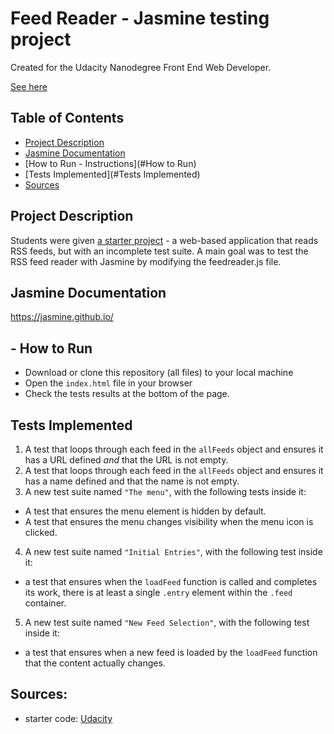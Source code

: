 # Feed Reader - Jasmine testing project

Created for the Udacity Nanodegree Front End Web Developer.

[See here](https://nahlahejazi.github.io/feedreader/)

## Table of Contents

* [Project Description](#project-description)
* [Jasmine Documentation](#jasmine-documentation)
* [How to Run - Instructions](#How to Run)
* [Tests Implemented](#Tests Implemented)
* [Sources](#sources)

## Project Description

Students were given [a starter project](https://github.com/udacity/frontend-nanodegree-feedreader) - a web-based application that reads RSS feeds, but with an incomplete test suite. 
A main goal was to test the RSS feed reader with Jasmine by modifying the feedreader.js file.

## Jasmine Documentation
https://jasmine.github.io/

## - How to Run
- Download or clone this repository (all files) to your local machine 
- Open the `index.html` file in your browser 
- Check the tests results at the bottom of the page.

## Tests Implemented
1. A test that loops through each feed in the `allFeeds` object and ensures it has a URL defined _and_ that the URL is not empty.
2. A test that loops through each feed in the `allFeeds` object and ensures it has a name defined and that the name is not empty.
3. A new test suite named `"The menu"`, with the following tests inside it:
  - A test that ensures the menu element is hidden by default.
  - A test that ensures the menu changes visibility when the menu icon is clicked. 
4. A new test suite named `"Initial Entries"`, with the following test inside it:
  - a test that ensures when the `loadFeed` function is called and completes its work, there is at least a single `.entry` element within the `.feed` container.
5. A new test suite named `"New Feed Selection"`, with the following test inside it:
  - a test that ensures when a new feed is loaded by the `loadFeed` function that the content actually changes.

## Sources:
- starter code: [Udacity](https://github.com/udacity/frontend-nanodegree-feedreader)
